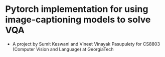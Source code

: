 # Pytorch implementation for using image-captioning models to solve VQA

- A project by Sumit Keswani and Vineet Vinayak Pasupulety for CS8803 (Computer Vision and Language) at GeorgiaTech
